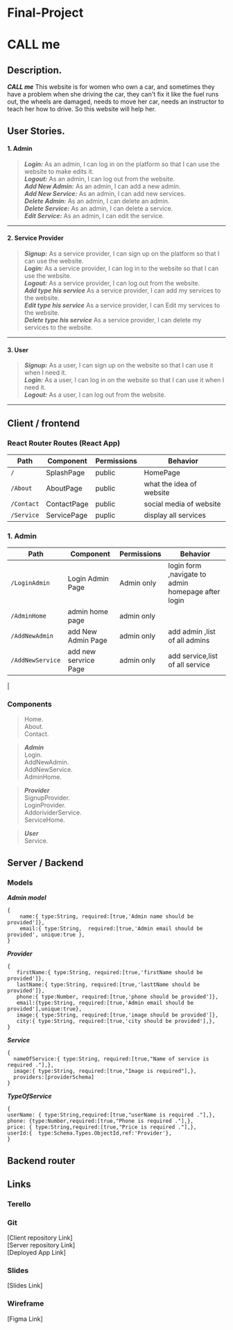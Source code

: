 # Final-Project
# CALL me

<!-- image for my website -->

## Description.

***CALL me*** This website is for women who own a car, and sometimes they have a problem when she driving the car, they can't fix it like the fuel runs out,  the wheels are damaged, needs to move her car,  needs an instructor to teach her how to drive.
So this website will help her.

## User Stories.

#### 1. Admin

> ***Login:***
 As an admin, I can log in on the platform so that I can use the website to make edits it.<br/>
> ***Logout:***
As an admin, I can log out from the website.<br/>
> ***Add New Admin:*** 
As an admin, I can add a new admin.<br/>
>***Add New Service:***
As an admin, I can add new services.<br/>
>***Delete Admin:***
 As an admin, I can delete an admin.<br/>
>***Delete Service:***
 As an admin, I can delete a service. <br/>
>***Edit Service:***
As an admin, I can edit the service.<br/>
---
#### 2. Service Provider 

> ***Signup:***
 As a service provider, I can sign up on the platform so that I can use the website.<br/>
> ***Login:***
 As a service provider, I can log in to the website so that I can use the website.<br/>
> ***Logout:***
As a service provider, I can log out from the website.<br/>
>***Add type his service***
As a service provider, I can add my services to the website.<br/>
>***Edit type his service***
As a service provider, I can Edit my services to the website.<br/>
>***Delete type his service***
As a service provider, I can delete my services to the website.<br/>
---
#### 3. User
> ***Signup:***
As a user, I can sign up on the website so that I can use it when I need it.<br/>
> ***Login:***
As a user, I can log in on the website so that I can use it when I need it.<br/>
> ***Logout:***
As a user, I can log out from the website.<br/>

---

 
## Client / frontend
 
### React Router Routes (React App)

| Path     | Component | Permissions | Behavior                |
|----------|-----------|-------------|-------------------------|
|  `/`     | SplashPage| public      | HomePage                |
|`/About`  | AboutPage | public      | what the idea of website|
|`/Contact`|ContactPage| public      | social media of website |
|`/Service`|ServicePage|  puplic     |display all services     |
 
### 1. Admin

| Path            |      Component      |  Permissions  |   Behavior                                        |
|-----------------|---------------------|---------------|---------------------------------------------------|
|`/LoginAdmin`    |Login Admin Page     |  Admin only   | login form ,navigate to admin homepage after login|
|`/AdminHome`     | admin home page     |  admin only   |                                                   |
|`/AddNewAdmin`   |add New Admin Page   |  admin only   | add admin ,list of all admins                     |
|`/AddNewService `|add new servrice Page|  admin only   | add service,list of all service                   |
|





### Components 

> Home.<br/>
> About.<br/>
 >Contact.<br/>

> ***Admin***<br/>
Login.<br/>
AddNewAdmin.<br/>
AddNewService.<br/>
AdminHome.<br/>
 
> ***Provider***<br/>
SignupProvider.<br/>
LoginProvider.<br/>
AddorividerService.<br/>
ServiceHome.<br/>

> ***User***<br/>
Service.<br/>

 

## Server / Backend 

### Models 

***Admin model***

```
{ 
    name:{ type:String, required:[true,'Admin name should be provided']},
    email:{ type:String,  required:[true,'Admin email should be provided', unique:true },   
}
```
***Provider***

```
{
   firstName:{ type:String, required:[true,'firstName should be provided']},
   lastName:{ type:String, required:[true,'lasttName should be provided']},
   phone:{ type:Number, required:[true,'phone should be provided']},
   email:{type:String, required:[true,'Admin email should be provided'],unique:true},
   image:{ type:String, required:[true,'image should be provided']},
   city:{ type:String, required:[true,'city should be provided'],},
}
```
***Service***

```
{
  nameOfService:{ type:String, required:[true,"Name of service is required ."],},
  image:{ type:String, required:[true,"Image is required"],},
  providers:[providerSchema]  
}
```
***TypeOfService***

```
{
userName: { type:String,required:[true,"userName is required ."],},
phone: {type:Number,required:[true,"Phone is required ."],},
price: { type:String,required:[true,"Price is required ."],},
userId:{  type:Schema.Types.ObjectId,ref:'Provider'},
}
```
## Backend router 

## Links 

### Terello 
### Git 

[Client repository Link]<br/>
[Server repository Link]<br/>
[Deployed App Link]<br/>

### Slides

[Slides Link]

### Wireframe
[Figma Link]




